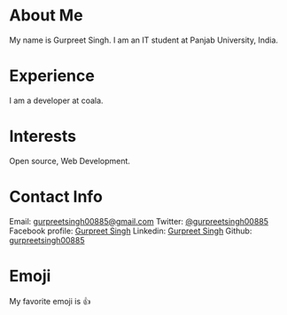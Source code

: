 # About Me
My name is Gurpreet Singh. I am an IT student at Panjab University, India.
# Experience
I am a developer at coala.
# Interests
Open source, Web Development.
# Contact Info
Email: [gurpreetsingh00885@gmail.com](mailto:gurpreetsingh00885@gmail.com)
Twitter: [@gurpreetsingh00885](https://twitter.com/gurpreetsingh00885)
Facebook profile: [Gurpreet Singh](https://www.facebook.com/gurpreetsingh00885)
Linkedin: [Gurpreet Singh](https://www.linkedin.com/in/gurpreetsingh00885/)
Github: [gurpreetsingh00885](https://github.com/gurpreetsingh00885)
# Emoji
My favorite emoji is :+1:
